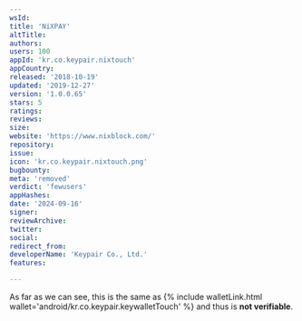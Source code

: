 ```yaml
---
wsId: 
title: 'NiXPAY'
altTitle: 
authors: 
users: 100
appId: 'kr.co.keypair.nixtouch'
appCountry: 
released: '2018-10-19'
updated: '2019-12-27'
version: '1.0.0.65'
stars: 5
ratings: 
reviews: 
size: 
website: 'https://www.nixblock.com/'
repository: 
issue: 
icon: 'kr.co.keypair.nixtouch.png'
bugbounty: 
meta: 'removed'
verdict: 'fewusers'
appHashes: 
date: '2024-09-16'
signer: 
reviewArchive: 
twitter: 
social: 
redirect_from: 
developerName: 'Keypair Co., Ltd.'
features: 

---
```


<!-- nosource -->
As far as we can see, this is the same as
{% include walletLink.html wallet='android/kr.co.keypair.keywalletTouch' %} and thus is **not verifiable**.
